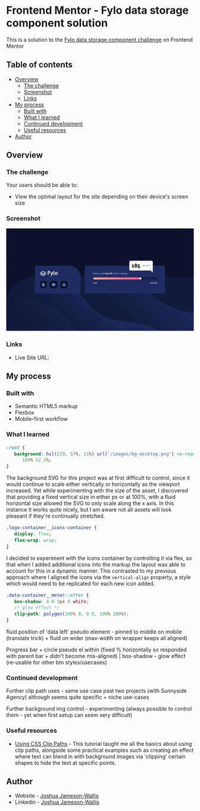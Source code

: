 # Frontend Mentor - Fylo data storage component solution

This is a solution to the [Fylo data storage component challenge](https://www.frontendmentor.io/challenges/fylo-data-storage-component-1dZPRbV5n) on Frontend Mentor

## Table of contents

-  [Overview](#overview)
   -  [The challenge](#the-challenge)
   -  [Screenshot](#screenshot)
   -  [Links](#links)
-  [My process](#my-process)
   -  [Built with](#built-with)
   -  [What I learned](#what-i-learned)
   -  [Continued development](#continued-development)
   -  [Useful resources](#useful-resources)
-  [Author](#author)

## Overview

### The challenge

Your users should be able to:

-  View the optimal layout for the site depending on their device's screen size

### Screenshot

![](./Screenshot.png)

### Links

-  Live Site URL:

## My process

### Built with

-  Semantic HTML5 markup
-  Flexbox
-  Mobile-first workflow

### What I learned

```css
:root {
   background: hsl(229, 57%, 11%) url('/images/bg-desktop.png') no-repeat bottom /
      100% 52.5%;
}
```

The background SVG for this project was at first difficult to control, since it would continue to scale either vertically or horizontally as the viewport increased. Yet while experimenting with the size of the asset, I discovered that providing a fixed vertical size in either px or at 100%, with a fluid horizontal size allowed the SVG to only scale along the x axis. In this instance it works quite nicely, but I am aware not all assets will look pleasant if they're continually stretched.

```css
.logo-container__icons-container {
   display: flex;
   flex-wrap: wrap;
}
```

I decided to experiment with the icons container by controlling it via flex, so that when I added additional icons into the markup the layout was able to account for this in a dynamic manner. This contrasted to my previous approach where I aligned the icons via the `vertical-align` property, a style which would need to be replicated for each new icon added.

```css
.data-container__meter::after {
   box-shadow: 0 0 3px 0 white;
   /* glow effect */
   clip-path: polygon(100% 0, 0 0, 100% 100%);
}
```

fluid position of 'data left' pseudo element - pinned to middle on mobile (translate trick) + fluid on wider (max-width on wrapper keeps all aligned)

Progress bar + circle pseudo el within (fixed % horizontally so responded with parent bar + didn't become mis-aligned) | box-shadow - glow effect (re-usable for other btn styles/usecases)

### Continued development

Further clip path uses - same use case past two projects (with Sunnyside Agency) although seems quite specific + niche use-cases

Further background img control - experimenting (always possible to control them - yet when first setup can seem very difficult)

### Useful resources

-  [Using CSS Clip Paths](https://teamtreehouse.com/library/css-clipping-paths) - This tutorial taught me all the basics about using clip paths, alongside some practical examples such as creating an effect where text can blend in with background images via 'clipping' certain shapes to hide the text at specific points.

## Author

-  Website - [Joshua Jameson-Wallis](https://joshuajamesonwallis.com)
-  Linkedin - [Joshua Jameson-Wallis]()
